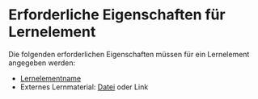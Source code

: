 # Erforderliche Eigenschaften für Lernelement

Die folgenden erforderlichen Eigenschaften müssen für ein Lernelement angegeben werden:

- [Lernelementname](AWA9001.md)
- Externes Lernmaterial: [Datei](AWA9018.md) oder Link



